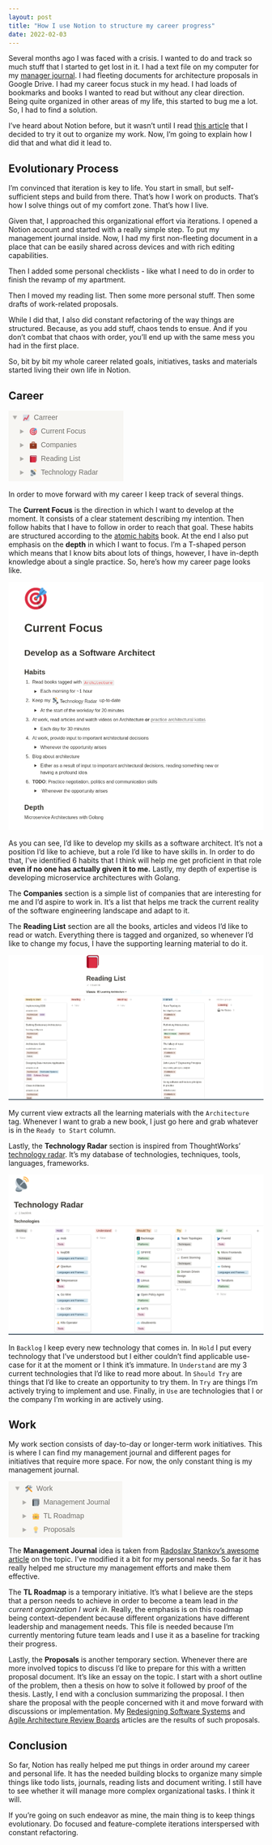 ```yaml
---
layout: post
title: "How I use Notion to structure my career progress"
date: 2022-02-03
---
```


Several months ago I was faced with a crisis. I wanted to do and track so much stuff that I started to get lost in it. I had a text file on my computer for my [manager journal](https://blog.rstankov.com/my-manager-journal/). I had fleeting documents for architecture proposals in Google Drive. I had my career focus stuck in my head. I had loads of bookmarks and books I wanted to read but without any clear direction. Being quite organized in other areas of my life, this started to bug me a lot. So, I had to find a solution.

I’ve heard about Notion before, but it wasn’t until I read [this article](https://reasonabledeviations.com/2021/09/18/how-i-use-notion/) that I decided to try it out to organize my work. Now, I’m going to explain how I did that and what did it lead to.

<!--more-->

## Evolutionary Process

I’m convinced that iteration is key to life. You start in small, but self-sufficient steps and build from there. That’s how I work on products. That’s how I solve things out of my comfort zone. That’s how I live.

Given that, I approached this organizational effort via iterations. I opened a Notion account and started with a really simple step. To put my management journal inside. Now, I had my first non-fleeting document in a place that can be easily shared across devices and with rich editing capabilities.

Then I added some personal checklists - like what I need to do in order to finish the revamp of my apartment.

Then I moved my reading list. Then some more personal stuff. Then some drafts of work-related proposals.

While I did that, I also did constant refactoring of the way things are structured. Because, as you add stuff, chaos tends to ensue. And if you don’t combat that chaos with order, you’ll end up with the same mess you had in the first place.

So, bit by bit my whole career related goals, initiatives, tasks and materials started living their own life in Notion.

## Career

![Career](/assets/images/career.png)

In order to move forward with my career I keep track of several things.

The **Current Focus** is the direction in which I want to develop at the moment. It consists of a clear statement describing my intention. Then follow habits that I have to follow in order to reach that goal. These habits are structured according to the [atomic habits](https://jamesclear.com/atomic-habits) book. At the end I also put emphasis on the **depth** in which I want to focus. I’m a T-shaped person which means that I know bits about lots of things, however, I have in-depth knowledge about a single practice. So, here’s how my career page looks like.

![Current Focus](/assets/images/current-focus.png)

As you can see, I’d like to develop my skills as a software architect. It’s not a position I’d like to achieve, but a role I’d like to have skills in. In order to do that, I’ve identified 6 habits that I think will help me get proficient in that role **even if no one has actually given it to me.** Lastly, my depth of expertise is developing microservice architectures with Golang.

The **Companies** section is a simple list of companies that are interesting for me and I’d aspire to work in. It’s a list that helps me track the current reality of the software engineering landscape and adapt to it.

The **Reading List** section are all the books, articles and videos I’d like to read or watch. Everything there is tagged and organized, so whenever I’d like to change my focus, I have the supporting learning material to do it.

![Untitled](/assets/images/reading-list.png)

My current view extracts all the learning materials with the `Architecture` tag. Whenever I want to grab a new book, I just go here and grab whatever is in the `Ready to Start` column.

Lastly, the **Technology Radar** section is inspired from ThoughtWorks’ [technology radar](https://www.thoughtworks.com/radar). It’s my database of technologies, techniques, tools, languages, frameworks.

![Untitled](/assets/images/tech-radar.png)

In `Backlog` I keep every new technology that comes in. In `Hold` I put every technology that I’ve understood but I either couldn’t find applicable use-case for it at the moment or I think it’s immature. In `Understand` are my 3 current technologies that I’d like to read more about. In `Should Try` are things that I’d like to create an opportunity to try them. In `Try` are things I’m actively trying to implement and use. Finally, in `Use` are technologies that I or the company I’m working in are actively using.

## Work

My work section consists of day-to-day or longer-term work initiatives. This is where I can find my management journal and different pages for initiatives that require more space. For now, the only constant thing is my management journal.

![Untitled](/assets/images/work.png)

The **Management Journal** idea is taken from [Radoslav Stankov’s awesome article](https://blog.rstankov.com/my-manager-journal/) on the topic. I’ve modified it a bit for my personal needs. So far it has really helped me structure my management efforts and make them effective.

The **TL Roadmap** is a temporary initiative. It’s what I believe are the steps that a person needs to achieve in order to become a team lead in *the current organization I work in*. Really, the emphasis is on this roadmap being context-dependent because different organizations have different leadership and management needs. This file is needed because I’m currently mentoring future team leads and I use it as a baseline for tracking their progress.

Lastly, the **Proposals** is another temporary section. Whenever there are more involved topics to discuss I’d like to prepare for this with a written proposal document. It’s like an essay on the topic. I start with a short outline of the problem, then a thesis on how to solve it followed by proof of the thesis. Lastly, I end with a conclusion summarizing the proposal. I then share the proposal with the people concerned with it and move forward with discussions or implementation. My [Redesigning Software Systems](https://tsvetanov.me/2021/12/19/redesigning-software-systems.html) and [Agile Architecture Review Boards](https://tsvetanov.me/2022/01/12/agile-architecture-review-board.html) articles are the results of such proposals.

## Conclusion

So far, Notion has really helped me put things in order around my career and personal life. It has the needed building blocks to organize many simple things like todo lists, journals, reading lists and document writing. I still have to see whether it will manage more complex organizational tasks. I think it will.

If you’re going on such endeavor as mine, the main thing is to keep things evolutionary. Do focused and feature-complete iterations interspersed with constant refactoring.
